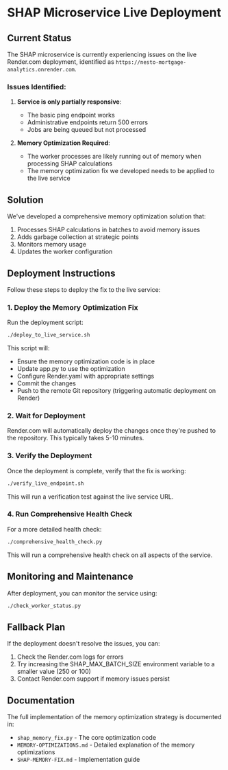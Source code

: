 # SHAP Microservice Live Deployment

## Current Status

The SHAP microservice is currently experiencing issues on the live Render.com deployment, identified as `https://nesto-mortgage-analytics.onrender.com`. 

### Issues Identified:

1. **Service is only partially responsive**:
   - The basic ping endpoint works
   - Administrative endpoints return 500 errors
   - Jobs are being queued but not processed

2. **Memory Optimization Required**:
   - The worker processes are likely running out of memory when processing SHAP calculations
   - The memory optimization fix we developed needs to be applied to the live service

## Solution

We've developed a comprehensive memory optimization solution that:

1. Processes SHAP calculations in batches to avoid memory issues
2. Adds garbage collection at strategic points
3. Monitors memory usage
4. Updates the worker configuration

## Deployment Instructions

Follow these steps to deploy the fix to the live service:

### 1. Deploy the Memory Optimization Fix

Run the deployment script:

```bash
./deploy_to_live_service.sh
```

This script will:
- Ensure the memory optimization code is in place
- Update app.py to use the optimization
- Configure Render.yaml with appropriate settings
- Commit the changes
- Push to the remote Git repository (triggering automatic deployment on Render)

### 2. Wait for Deployment

Render.com will automatically deploy the changes once they're pushed to the repository. This typically takes 5-10 minutes.

### 3. Verify the Deployment

Once the deployment is complete, verify that the fix is working:

```bash
./verify_live_endpoint.sh
```

This will run a verification test against the live service URL.

### 4. Run Comprehensive Health Check

For a more detailed health check:

```bash
./comprehensive_health_check.py
```

This will run a comprehensive health check on all aspects of the service.

## Monitoring and Maintenance

After deployment, you can monitor the service using:

```bash
./check_worker_status.py
```

## Fallback Plan

If the deployment doesn't resolve the issues, you can:

1. Check the Render.com logs for errors
2. Try increasing the SHAP_MAX_BATCH_SIZE environment variable to a smaller value (250 or 100)
3. Contact Render.com support if memory issues persist

## Documentation

The full implementation of the memory optimization strategy is documented in:
- `shap_memory_fix.py` - The core optimization code
- `MEMORY-OPTIMIZATIONS.md` - Detailed explanation of the memory optimizations
- `SHAP-MEMORY-FIX.md` - Implementation guide
